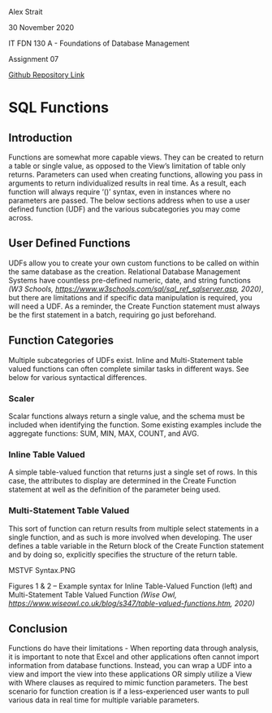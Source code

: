 Alex Strait

30 November 2020

IT FDN 130 A - Foundations of Database Management

Assignment 07

[Github Repository Link](https://github.com/A-Strait/DBFoundations-Module07)

# SQL Functions

## Introduction
Functions are somewhat more capable views. They can be created to return a table or single value, as opposed to the View’s limitation of table only returns. Parameters can used when creating functions, allowing you pass in arguments to return individualized results in real time. As a result, each function will always require ‘()’ syntax, even in instances where no parameters are passed. The below sections address when to use a user defined function (UDF) and the various subcategories you may come across.

## User Defined Functions
UDFs allow you to create your own custom functions to be called on within the same database as the creation. Relational Database Management Systems have countless pre-defined numeric, date, and string functions  *(W3 Schools, https://www.w3schools.com/sql/sql_ref_sqlserver.asp, 2020)*, but there are limitations and if specific data manipulation is required, you will need a UDF. As a reminder, the Create Function statement must always be the first statement in a batch, requiring go just beforehand.

## Function Categories
Multiple subcategories of UDFs exist. Inline and Multi-Statement table valued functions can often complete similar tasks in different ways. See below for various syntactical differences.

### Scaler
Scalar functions always return a single value, and the schema must be included when identifying the function. Some existing examples include the aggregate functions:  SUM, MIN, MAX, COUNT, and AVG. 

### Inline Table Valued
A simple table-valued function that returns just a single set of rows. In this case, the attributes to display are determined in the Create Function statement at well as the definition of the parameter being used.

### Multi-Statement Table Valued
This sort of function can return results from multiple select statements in a single function, and as such is more involved when developing. The user defines a table variable in the Return block of the Create Function statement and by doing so, explicitly specifies the structure of the return table.


MSTVF Syntax.PNG

Figures 1 & 2 – Example syntax for Inline Table-Valued Function (left) and Multi-Statement Table Valued Function *(Wise Owl, https://www.wiseowl.co.uk/blog/s347/table-valued-functions.htm, 2020)*

## Conclusion
Functions do have their limitations - When reporting data through analysis, it is important to note that Excel and other applications often cannot import information from database functions. Instead, you can wrap a UDF into a view and import the view into these applications OR simply utilize a View with Where clauses as required to mimic function parameters. The best scenario for function creation is if a less-experienced user wants to pull various data in real time for multiple variable parameters.
